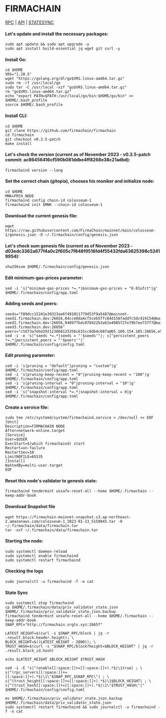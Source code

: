 # FIRMACHAIN
[RPC](http://firmachain.srgts.xyz:26657) | [API](http://firmachain.srgts.xyz:1317) | [STATESYNC](#title1) 

#### Let's update and install the necessary packages:
````
sudo apt update && sudo apt upgrade -y
sudo apt install build-essential jq wget git curl -y
````
#### Install Go:
````
cd $HOME
VRS="1.20.5"
wget "https://golang.org/dl/go$VRS.linux-amd64.tar.gz"
sudo rm -rf /usr/local/go
sudo tar -C /usr/local -xzf "go$VRS.linux-amd64.tar.gz"
rm "go$VRS.linux-amd64.tar.gz"
echo "export PATH=$PATH:/usr/local/go/bin:$HOME/go/bin" >> $HOME/.bash_profile
source $HOME/.bash_profile
````
#### Install CLI:
````
cd $HOME
git clone https://github.com/firmachain/firmachain
cd firmachain
git checkout v0.3.5-patch
make install
````
#### Let's check the version (current as of November 2023 - v0.3.5-patch commit: ac86456416cf590b081ddbe4ff8268e38c21adbd):
````
firmachaind version --long
````
#### Set the correct chain (gitopia), chooses his moniker and initialize node:
````
cd $HOME
MNK=FRCH_NODE
firmachaind config chain-id colosseum-1
firmachaind init $MNK --chain-id colosseum-1
````
#### Download the current genesis file:
````
wget https://raw.githubusercontent.com/FirmaChain/mainnet/main/colosseum-1/genesis.json -O ~/.firmachain/config/genesis.json
````
#### Let's check sum genesis file (current as of November 2023 - d03edc3362a677f4a0c2f605c7f848f9516fd4f55432fda63625398c52419954):
````
sha256sum $HOME/.firmachain/config/genesis.json
````
#### Edit minimum-gas-prices parameter:
````
sed -i 's|^minimum-gas-prices *=.*|minimum-gas-prices = "0.01ufct"|g' $HOME/.firmachain/config/app.toml
````
#### Adding seeds and peers:
````
seeds="f89dcc15241e30323ae6f491011779d53f9a5487@mainnet-seed1.firmachain.dev:26656,04cce0da4cf5ceb5ffc04d158faddfc5dc419154@mainnet-seed2.firmachain.dev:26656,940977bdc070422b3a62e4985f2fe79b7ee737f7@mainnet-seed3.firmachain.dev:26656"
peers="c5d73a7ebd292123068125356c615cc8db4c607a@65.109.154.185:28656,e5a99c4de697ad16ac74620ad3faf9ffabc728d8@136.243.55.237:43576,697e738961cfb28e67c7655bda49282dcf6b153a@140.82.53.152:26656,d5ac7fb49b76373cc2722ff802b1d245dcf85d75@178.250.154.15:26656,66b5ce316c5ba1dce402d48b22abb94331184795@65.109.231.247:26656,061bc813fe8aa0f6e90ac31e78e7b9e08ff585aa@65.108.70.119:35656,2a1f831aafb2225c797355163ba9a1d1090a2da2@164.92.231.224:26656,102ce7393900fe56d3bf06f7370939ca2b8b6fe3@207.244.245.6:56656"
sed -i -e 's|^seeds *=.*|seeds = "'$seeds'"|; s|^persistent_peers *=.*|persistent_peers = "'$peers'"|' $HOME/.firmachain/config/config.toml
````
#### Edit pruning parameter:
````
sed -i 's|pruning = "default"|pruning = "custom"|g' $HOME/.firmachain/config/app.toml
sed -i 's|pruning-keep-recent = "0"|pruning-keep-recent = "100"|g' $HOME/.firmachain/config/app.toml
sed -i 's|pruning-interval = "0"|pruning-interval = "10"|g' $HOME/.firmachain/config/app.toml
sed -i 's|^snapshot-interval *=.*|snapshot-interval = 0|g' $HOME/.firmachain/config/app.toml
````
#### Create a service file:
````
sudo tee /etc/systemd/system/firmachaind.service > /dev/null << EOF
[Unit]
Description=FIRMACHAIN NODE
After=network-online.target
[Service]
User=$USER
ExecStart=$(which firmachaind) start
Restart=on-failure
RestartSec=10
LimitNOFILE=65535
[Install]
WantedBy=multi-user.target
EOF
````
#### Reset this node's validator to genesis state:
````
firmachaind tendermint unsafe-reset-all --home $HOME/.firmachain --keep-addr-book
````
#### Download Snapshot file
````
wget https://firmachain-mainnet-snapshot.s3.ap-northeast-2.amazonaws.com/colosseum-1_2023-01-13_5150845.tar -O ~/.firmachain/data/firmachain.tar
tar -xvf ~/.firmachain/data/firmachain.tar
````
#### Starting the node:
````
sudo systemctl daemon-reload
sudo systemctl enable firmachaind
sudo systemctl restart firmachaind
````
#### Checking the logs
````
sudo journalctl -u firmachaind -f -o cat
````
#### <a id="title1">State Sync</a>
````
sudo systemctl stop firmachaind
cp $HOME/.firmachain/data/priv_validator_state.json $HOME/.firmachain/priv_validator_state.json.backup
firmachaind tendermint unsafe-reset-all --home $HOME/.firmachain --keep-addr-book
SNAP_RPC="http://firmachain.srgts.xyz:26657"

LATEST_HEIGHT=$(curl -s $SNAP_RPC/block | jq -r .result.block.header.height); \
BLOCK_HEIGHT=$((LATEST_HEIGHT - 2000)); \
TRUST_HASH=$(curl -s "$SNAP_RPC/block?height=$BLOCK_HEIGHT" | jq -r .result.block_id.hash)

echo $LATEST_HEIGHT $BLOCK_HEIGHT $TRUST_HASH

sed -i -E "s|^(enable[[:space:]]+=[[:space:]]+).*$|\1true| ; \
s|^(rpc_servers[[:space:]]+=[[:space:]]+).*$|\1\"$SNAP_RPC,$SNAP_RPC\"| ; \
s|^(trust_height[[:space:]]+=[[:space:]]+).*$|\1$BLOCK_HEIGHT| ; \
s|^(trust_hash[[:space:]]+=[[:space:]]+).*$|\1\"$TRUST_HASH\"|" $HOME/.firmachain/config/config.toml

mv $HOME/.firmachain/priv_validator_state.json.backup $HOME/.firmachain/data/priv_validator_state.json
sudo systemctl restart firmachaind && sudo journalctl -u firmachaind -f -o cat
````
